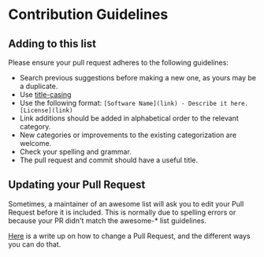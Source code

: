# Contribution Guidelines

## Adding to this list

Please ensure your pull request adheres to the following guidelines:

- Search previous suggestions before making a new one, as yours may be a duplicate.
- Use [title-casing](http://titlecapitalization.com)
- Use the following format: `[Software Name](link) - Describe it here. [License](link)`
- Link additions should be added in alphabetical order to the relevant category.
- New categories or improvements to the existing categorization are welcome.
- Check your spelling and grammar.
- The pull request and commit should have a useful title.

## Updating your Pull Request

Sometimes, a maintainer of an awesome list will ask you to edit your Pull Request before it is included. This is normally due to spelling errors or because your PR didn't match the awesome-* list guidelines.

[Here](https://github.com/RichardLitt/docs/blob/master/amending-a-commit-guide.md) is a write up on how to change a Pull Request, and the different ways you can do that.
